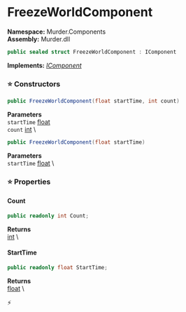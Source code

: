 # FreezeWorldComponent

**Namespace:** Murder.Components \
**Assembly:** Murder.dll

```csharp
public sealed struct FreezeWorldComponent : IComponent
```

**Implements:** _[IComponent](../../Bang/Components/IComponent.html)_

### ⭐ Constructors
```csharp
public FreezeWorldComponent(float startTime, int count)
```

**Parameters** \
`startTime` [float](https://learn.microsoft.com/en-us/dotnet/api/System.Single?view=net-7.0) \
`count` [int](https://learn.microsoft.com/en-us/dotnet/api/System.Int32?view=net-7.0) \

```csharp
public FreezeWorldComponent(float startTime)
```

**Parameters** \
`startTime` [float](https://learn.microsoft.com/en-us/dotnet/api/System.Single?view=net-7.0) \

### ⭐ Properties
#### Count
```csharp
public readonly int Count;
```

**Returns** \
[int](https://learn.microsoft.com/en-us/dotnet/api/System.Int32?view=net-7.0) \
#### StartTime
```csharp
public readonly float StartTime;
```

**Returns** \
[float](https://learn.microsoft.com/en-us/dotnet/api/System.Single?view=net-7.0) \


⚡